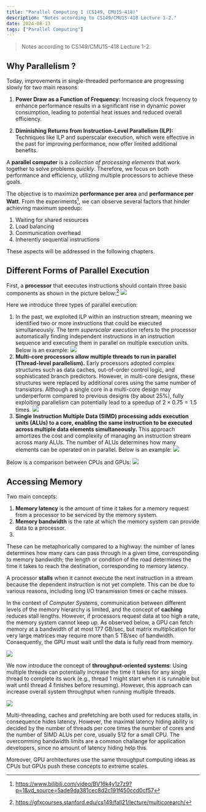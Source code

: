 ```yaml
---
title: "Parallel Computing 1 (CS149, CMU15-418)"
description: "Notes according to CS149/CMU15-418 Lecture 1-2."
date: 2024-08-13
tags: ["Parallel Computing"]
---
```



> Notes according to CS149/CMU15-418 Lecture 1-2.
## Why Parallelism ?

Today, improvements in single-threaded performance are progressing slowly for two main reasons:

1. **Power Draw as a Function of Frequency:** Increasing clock frequency to enhance performance results in a significant rise in dynamic power consumption, leading to potential heat issues and reduced overall efficiency.
    
2. **Diminishing Returns from Instruction-Level Parallelism (ILP):** Techniques like ILP and superscalar execution, which were effective in the past for improving performance, now offer limited additional benefits.
    

A **parallel computer** is a _collection of processing elements_ that work together to solve problems _quickly_. Therefore, we focus on both performance and efficiency, utilizing multiple processors to achieve these goals.

The objective is to maximize **performance per area** and **performance per Watt**. From the experiments[^2], we can observe several factors that hinder achieving maximum speedup:

1. Waiting for shared resources
2. Load balancing
3. Communication overhead
4. Inherently sequential instructions

These aspects will be addressed in the following chapters.
## Different Forms of Parallel Execution

First, a **processor** that executes instructions should contain three basic components as shown in the picture below:[^3] ![](https://pub-f4fb14aad5ef4ee6a83bd71292941254.r2.dev/Pasted%20image%2020240813202319.png)

Here we introduce three types of parallel execution:
1. In the past, we exploited ILP within an instruction stream, meaning we identified two or more instructions that could be executed simultaneously. The term _superscalar execution_ refers to the processor automatically finding independent instructions in an instruction sequence and executing them in parallel on multiple execution units. Below is an example: ![](https://pub-f4fb14aad5ef4ee6a83bd71292941254.r2.dev/Pasted%20image%2020240813201925.png)
2. **Multi-core processors allow multiple threads to run in parallel (Thread-level parallelism).** Early processors adopted complex structures such as data caches, out-of-order control logic, and sophisticated branch predictors. However, in multi-core designs, these structures were replaced by additional cores using the same number of transistors. Although a single core in a multi-core design may underperform compared to previous designs (by about 25%), fully exploiting parallelism can potentially lead to a speedup of $2 \times 0.75 = 1.5$ times. ![](https://pub-f4fb14aad5ef4ee6a83bd71292941254.r2.dev/Pasted%20image%2020240813202726.png)
3. **Single Instruction Multiple Data (SIMD) processing adds execution units (ALUs) to a core, enabling the same instruction to be executed across multiple data elements simultaneously.** This approach amortizes the cost and complexity of managing an instruction stream across many ALUs. The number of ALUs determines how many elements can be operated on in parallel. Below is an example: ![](https://pub-f4fb14aad5ef4ee6a83bd71292941254.r2.dev/Pasted%20image%2020240813203015.png)



Below is a comparison between CPUs and GPUs: ![](https://pub-f4fb14aad5ef4ee6a83bd71292941254.r2.dev/Pasted%20image%2020240813203711.png)


## Accessing Memory 

Two main concepts:

1. **Memory latency** is the amount of time it takes for a memory request from a processor to be serviced by the memory system.
2. **Memory bandwidth** is the rate at which the memory system can provide data to a processor.
3. 
These can be metaphorically compared to a highway: the number of lanes determines how many cars can pass through in a given time, corresponding to memory bandwidth; the length or condition of the road determines the time it takes to reach the destination, corresponding to memory latency.

A processor **stalls** when it cannot execute the next instruction in a stream because the dependent instruction is not yet complete. This can be due to various reasons, including long I/O transmission times or cache misses.

In the context of _Computer Systems_, communication between different levels of the memory hierarchy is limited, and the concept of **caching** reduces stall lengths. However, if processors request data at too high a rate, the memory system cannot keep up. As observed below, a GPU can fetch memory at a bandwidth of at most 177 GB/sec, but matrix multiplication for very large matrices may require more than 5 TB/sec of bandwidth. Consequently, the GPU must wait until the data is fully read from memory.

![](https://pub-f4fb14aad5ef4ee6a83bd71292941254.r2.dev/Pasted%20image%2020240813205310.png)



We now introduce the concept of **throughput-oriented systems**: Using multiple threads can potentially increase the time it takes for any single thread to complete its work (e.g., thread 1 might start when it is runnable but wait until thread 4 finishes before resuming). However, this approach can increase overall system throughput when running multiple threads.

![](https://pub-f4fb14aad5ef4ee6a83bd71292941254.r2.dev/Pasted%20image%2020240813204903.png)

Multi-threading, caches and prefetching are both used for reduces stalls, in consequence hides latency. However, the maximal latency hiding ability is decided by the number of threads per core times the number of cores and the number of SIMD ALUs per core, usually 512 for a small CPU. The overcomming bandwidth limits are a common challange for application developers, since no amount of latency hiding help this.

Moreover, GPU architectures use the same throughput computing ideas as CPUs but GPUs push these concepts to extreme scales.
[^1]: http://heavensheep.xyz/?p=172
[^2]: https://www.bilibili.com/video/BV16k4y1z7z9?p=1&vd_source=5ade9da381cec8d2c191f450ccd0cf57
[^3]: https://gfxcourses.stanford.edu/cs149/fall21/lecture/multicorearch/